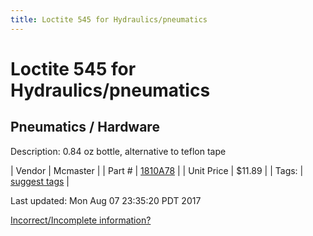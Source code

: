 ```yaml
---
title: Loctite 545 for Hydraulics/pneumatics
---
```


# Loctite 545 for Hydraulics/pneumatics
## Pneumatics / Hardware
Description: 	0.84 oz bottle, alternative to teflon tape 

| Vendor | Mcmaster | 
| Part # | [1810A78](https://www.mcmaster.com/#1810A78) | 
| Unit Price | $11.89 | 
| Tags: | [suggest tags](https://docs.google.com/forms/d/e/1FAIpQLSeWyY8v3RgOty-MyWmh9U0iivNYN_molChYyS-0U-o-kOAv_g/viewform) | 

Last updated: Mon Aug 07 23:35:20 PDT 2017

 [Incorrect/Incomplete information?](https://docs.google.com/forms/d/e/1FAIpQLSeWyY8v3RgOty-MyWmh9U0iivNYN_molChYyS-0U-o-kOAv_g/viewform)